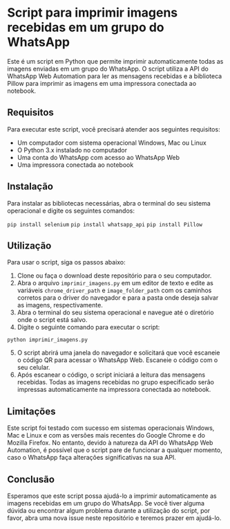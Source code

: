# Script para imprimir imagens recebidas em um grupo do WhatsApp

Este é um script em Python que permite imprimir automaticamente todas as imagens enviadas em um grupo do WhatsApp. O script utiliza a API do WhatsApp Web Automation para ler as mensagens recebidas e a biblioteca Pillow para imprimir as imagens em uma impressora conectada ao notebook.

## Requisitos

Para executar este script, você precisará atender aos seguintes requisitos:

- Um computador com sistema operacional Windows, Mac ou Linux
- O Python 3.x instalado no computador
- Uma conta do WhatsApp com acesso ao WhatsApp Web
- Uma impressora conectada ao notebook

## Instalação

Para instalar as bibliotecas necessárias, abra o terminal do seu sistema operacional e digite os seguintes comandos:

```pip install selenium```
```pip install whatsapp_api```
```pip install Pillow```

## Utilização

Para usar o script, siga os passos abaixo:

1. Clone ou faça o download deste repositório para o seu computador.
2. Abra o arquivo `imprimir_imagens.py` em um editor de texto e edite as variáveis `chrome_driver_path` e `image_folder_path` com os caminhos corretos para o driver do navegador e para a pasta onde deseja salvar as imagens, respectivamente.
3. Abra o terminal do seu sistema operacional e navegue até o diretório onde o script está salvo.
4. Digite o seguinte comando para executar o script:

```python imprimir_imagens.py```

5. O script abrirá uma janela do navegador e solicitará que você escaneie o código QR para acessar o WhatsApp Web. Escaneie o código com o seu celular.
6. Após escanear o código, o script iniciará a leitura das mensagens recebidas. Todas as imagens recebidas no grupo especificado serão impressas automaticamente na impressora conectada ao notebook.

## Limitações

Este script foi testado com sucesso em sistemas operacionais Windows, Mac e Linux e com as versões mais recentes do Google Chrome e do Mozilla Firefox. No entanto, devido à natureza da API do WhatsApp Web Automation, é possível que o script pare de funcionar a qualquer momento, caso o WhatsApp faça alterações significativas na sua API.

## Conclusão

Esperamos que este script possa ajudá-lo a imprimir automaticamente as imagens recebidas em um grupo do WhatsApp. Se você tiver alguma dúvida ou encontrar algum problema durante a utilização do script, por favor, abra uma nova issue neste repositório e teremos prazer em ajudá-lo.